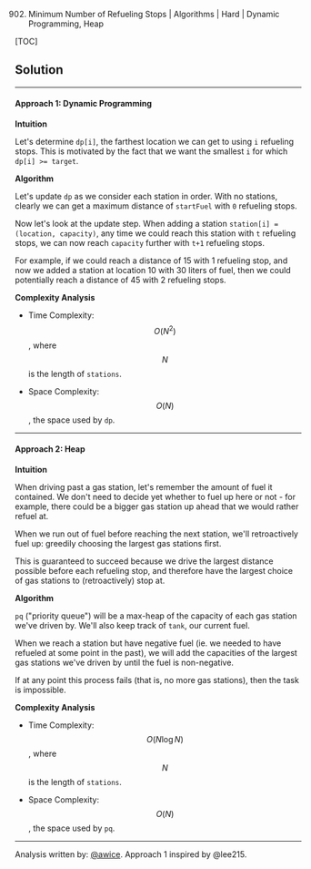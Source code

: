 902. Minimum Number of Refueling Stops | Algorithms | Hard | Dynamic Programming, Heap

[TOC]

## Solution
---
#### Approach 1: Dynamic Programming

**Intuition**

Let's determine `dp[i]`, the farthest location we can get to using `i` refueling stops.  This is motivated by the fact that we want the smallest `i` for which `dp[i] >= target`.

**Algorithm**

Let's update `dp` as we consider each station in order.  With no stations, clearly we can get a maximum distance of `startFuel` with `0` refueling stops.

Now let's look at the update step.  When adding a station `station[i] = (location, capacity)`, any time we could reach this station with `t` refueling stops, we can now reach `capacity` further with `t+1` refueling stops.

For example, if we could reach a distance of 15 with 1 refueling stop, and now we added a station at location 10 with 30 liters of fuel, then we could potentially reach a distance of 45 with 2 refueling stops.



**Complexity Analysis**

* Time Complexity:  $$O(N^2)$$, where $$N$$ is the length of `stations`.

* Space Complexity:  $$O(N)$$, the space used by `dp`.




---
#### Approach 2: Heap

**Intuition**

When driving past a gas station, let's remember the amount of fuel it contained.  We don't need to decide yet whether to fuel up here or not - for example, there could be a bigger gas station up ahead that we would rather refuel at.

When we run out of fuel before reaching the next station, we'll retroactively fuel up: greedily choosing the largest gas stations first.

This is guaranteed to succeed because we drive the largest distance possible before each refueling stop, and therefore have the largest choice of gas stations to (retroactively) stop at.

**Algorithm**

`pq` ("priority queue") will be a max-heap of the capacity of each gas station we've driven by.  We'll also keep track of `tank`, our current fuel.

When we reach a station but have negative fuel (ie. we needed to have refueled at some point in the past), we will add the capacities of the largest gas stations we've driven by until the fuel is non-negative.

If at any point this process fails (that is, no more gas stations), then the task is impossible.



**Complexity Analysis**

* Time Complexity:  $$O(N \log N)$$, where $$N$$ is the length of `stations`.

* Space Complexity:  $$O(N)$$, the space used by `pq`.




---


Analysis written by: [@awice](https://leetcode.com/awice).  Approach 1 inspired by @lee215.
